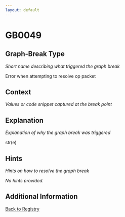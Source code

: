 ```yaml
---
layout: default
---
```

# GB0049

## Graph-Break Type
*Short name describing what triggered the graph break*

Error when attempting to resolve op packet

## Context
*Values or code snippet captured at the break point*



## Explanation
*Explanation of why the graph break was triggered*

str(e)

## Hints
*Hints on how to resolve the graph break*

*No hints provided.*


## Additional Information

<!-- ADDITIONAL INFORMATION START - Add custom information below this line -->

<!-- ADDITIONAL INFORMATION END -->

[Back to Registry](../index.html)
